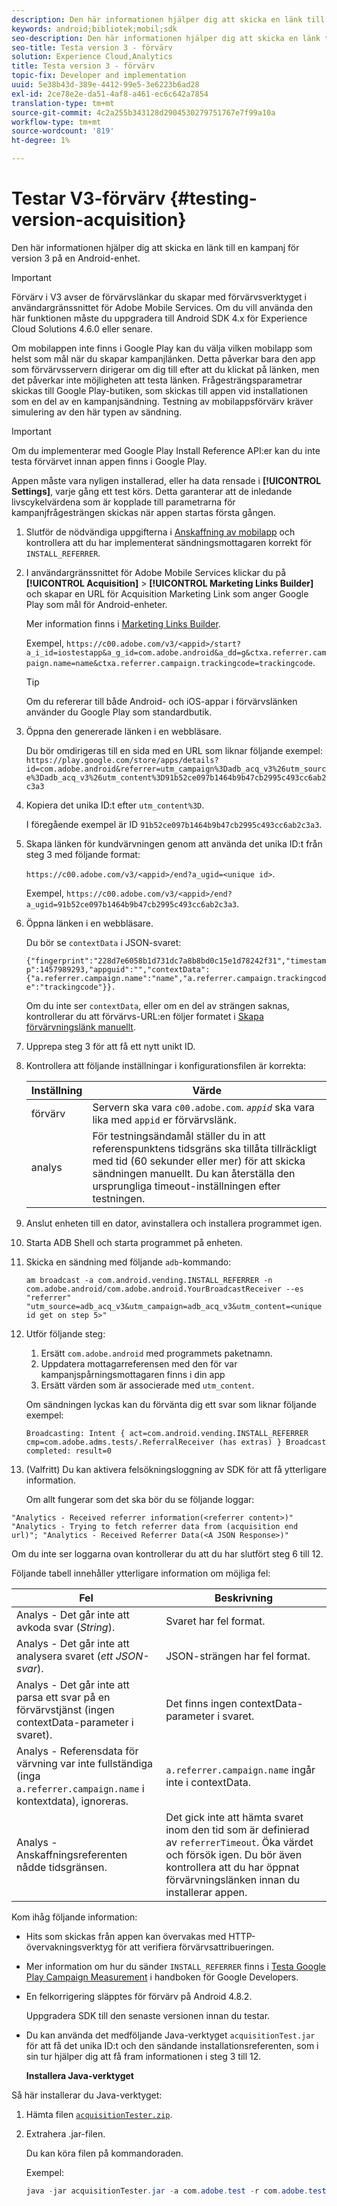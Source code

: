```yaml
---
description: Den här informationen hjälper dig att skicka en länk till en kampanj för version 3 på en Android-enhet.
keywords: android;bibliotek;mobil;sdk
seo-description: Den här informationen hjälper dig att skicka en länk till en kampanj för version 3 på en Android-enhet.
seo-title: Testa version 3 - förvärv
solution: Experience Cloud,Analytics
title: Testa version 3 - förvärv
topic-fix: Developer and implementation
uuid: 5e38b43d-389e-4412-99e5-3e6223b6ad28
exl-id: 2ce78e2e-da51-4af8-a461-ec6c642a7854
translation-type: tm+mt
source-git-commit: 4c2a255b343128d2904530279751767e7f99a10a
workflow-type: tm+mt
source-wordcount: '819'
ht-degree: 1%

---
```


# Testar V3-förvärv {#testing-version-acquisition}

Den här informationen hjälper dig att skicka en länk till en kampanj för version 3 på en Android-enhet.

>[!IMPORTANT]
>
>Förvärv i V3 avser de förvärvslänkar du skapar med förvärvsverktyget i användargränssnittet för Adobe Mobile Services. Om du vill använda den här funktionen måste du uppgradera till Android SDK 4.x för Experience Cloud Solutions 4.6.0 eller senare.

Om mobilappen inte finns i Google Play kan du välja vilken mobilapp som helst som mål när du skapar kampanjlänken. Detta påverkar bara den app som förvärvsservern dirigerar om dig till efter att du klickat på länken, men det påverkar inte möjligheten att testa länken. Frågesträngsparametrar skickas till Google Play-butiken, som skickas till appen vid installationen som en del av en kampanjsändning. Testning av mobilappsförvärv kräver simulering av den här typen av sändning.

>[!IMPORTANT]
>
>Om du implementerar med Google Play Install Reference API:er kan du inte testa förvärvet innan appen finns i Google Play.

Appen måste vara nyligen installerad, eller ha data rensade i **[!UICONTROL Settings]**, varje gång ett test körs. Detta garanterar att de inledande livscykelvärdena som är kopplade till parametrarna för kampanjfrågesträngen skickas när appen startas första gången.

1. Slutför de nödvändiga uppgifterna i [Anskaffning av mobilapp](/help/android/acquisition-main/acquisition.md) och kontrollera att du har implementerat sändningsmottagaren korrekt för `INSTALL_REFERRER`.

1. I användargränssnittet för Adobe Mobile Services klickar du på **[!UICONTROL Acquisition]** > **[!UICONTROL Marketing Links Builder]** och skapar en URL för Acquisition Marketing Link som anger Google Play som mål för Android-enheter.

   Mer information finns i [Marketing Links Builder](/help/using/acquisition-main/c-marketing-links-builder/c-marketing-links-builder.md).

   Exempel, `https://c00.adobe.com/v3/<appid>/start?a_i_id=iostestapp&a_g_id=com.adobe.android&a_dd=g&ctxa.referrer.campaign.name=name&ctxa.referrer.campaign.trackingcode=trackingcode`.

   >[!TIP]
   >
   >Om du refererar till både Android- och iOS-appar i förvärvslänken använder du Google Play som standardbutik.

1. Öppna den genererade länken i en webbläsare.

   Du bör omdirigeras till en sida med en URL som liknar följande exempel:
   `https://play.google.com/store/apps/details?id=com.adobe.android&referrer=utm_campaign%3Dadb_acq_v3%26utm_source%3Dadb_acq_v3%26utm_content%3D91b52ce097b1464b9b47cb2995c493cc6ab2c3a3`

1. Kopiera det unika ID:t efter `utm_content%3D`.

   I föregående exempel är ID `91b52ce097b1464b9b47cb2995c493cc6ab2c3a3`.

1. Skapa länken för kundvärvningen genom att använda det unika ID:t från steg 3 med följande format:

   `https://c00.adobe.com/v3/<appid>/end?a_ugid=<unique id>`.

   Exempel, `https://c00.adobe.com/v3/<appid>/end?a_ugid=91b52ce097b1464b9b47cb2995c493cc6ab2c3a3`.

1. Öppna länken i en webbläsare.

   Du bör se `contextData` i JSON-svaret:

   `{"fingerprint":"228d7e6058b1d731dc7a8b8bd0c15e1d78242f31","timestamp":1457989293,"appguid":"","contextData":{"a.referrer.campaign.name":"name","a.referrer.campaign.trackingcode":"trackingcode"}}.`

   Om du inte ser `contextData`, eller om en del av strängen saknas, kontrollerar du att förvärvs-URL:en följer formatet i [Skapa förvärvningslänk manuellt](/help/using/acquisition-main/c-marketing-links-builder/acquisition-link-manual.md).
1. Upprepa steg 3 för att få ett nytt unikt ID.
1. Kontrollera att följande inställningar i konfigurationsfilen är korrekta:

   | Inställning | Värde |
   |--- |--- |
   | förvärv | Servern ska vara `c00.adobe.com`.   *`appid`*  ska vara lika med  `appid`  er förvärvslänk. |
   | analys | För testningsändamål ställer du in att referenspunktens tidsgräns ska tillåta tillräckligt med tid (60 sekunder eller mer) för att skicka sändningen manuellt. Du kan återställa den ursprungliga timeout-inställningen efter testningen. |

1. Anslut enheten till en dator, avinstallera och installera programmet igen.
1. Starta ADB Shell och starta programmet på enheten.
1. Skicka en sändning med följande `adb`-kommando:

   `am broadcast -a com.android.vending.INSTALL_REFERRER -n com.adobe.android/com.adobe.android.YourBroadcastReceiver --es "referrer" "utm_source=adb_acq_v3&utm_campaign=adb_acq_v3&utm_content=<unique id get on step 5>"`

1. Utför följande steg:
   1. Ersätt `com.adobe.android` med programmets paketnamn.
   1. Uppdatera mottagarreferensen med den för var kampanjspårningsmottagaren finns i din app
   1. Ersätt värden som är associerade med `utm_content`.

   Om sändningen lyckas kan du förvänta dig ett svar som liknar följande exempel:

   `Broadcasting: Intent
{ act=com.android.vending.INSTALL_REFERRER cmp=com.adobe.adms.tests/.ReferralReceiver (has extras) }
Broadcast completed: result=0`

1. (Valfritt) Du kan aktivera felsökningsloggning av SDK för att få ytterligare information.

   Om allt fungerar som det ska bör du se följande loggar:

`"Analytics - Received referrer information(<referrer content>)"   "Analytics - Trying to fetch referrer data from (acquisition end url)"; "Analytics - Received Referrer Data(<A JSON Response>)"`

Om du inte ser loggarna ovan kontrollerar du att du har slutfört steg 6 till 12.

Följande tabell innehåller ytterligare information om möjliga fel:

| Fel | Beskrivning |
|--- |--- |
| Analys - Det går inte att avkoda svar (*String*). | Svaret har fel format. |
| Analys - Det går inte att analysera svaret (*ett JSON-svar*). | JSON-strängen har fel format. |
| Analys - Det går inte att parsa ett svar på en förvärvstjänst (ingen contextData-parameter i svaret). | Det finns ingen contextData-parameter i svaret. |
| Analys - Referensdata för värvning var inte fullständiga (inga `a.referrer.campaign.name` i kontextdata), ignoreras. | `a.referrer.campaign.name`  ingår inte i contextData. |
| Analys - Anskaffningsreferenten nådde tidsgränsen. | Det gick inte att hämta svaret inom den tid som är definierad av `referrerTimeout`. Öka värdet och försök igen.  Du bör även kontrollera att du har öppnat förvärvningslänken innan du installerar appen. |

Kom ihåg följande information:

* Hits som skickas från appen kan övervakas med HTTP-övervakningsverktyg för att verifiera förvärvsattribueringen.
* Mer information om hur du sänder `INSTALL_REFERRER` finns i [Testa Google Play Campaign Measurement](https://developers.google.com/analytics/solutions/testing-play-campaigns) i handboken för Google Developers.

* En felkorrigering släpptes för förvärv på Android 4.8.2.

   Uppgradera SDK till den senaste versionen innan du testar.

* Du kan använda det medföljande Java-verktyget `acquisitionTest.jar` för att få det unika ID:t och den sändande installationsreferenten, som i sin tur hjälper dig att få fram informationen i steg 3 till 12.

   **Installera Java-verktyget**

Så här installerar du Java-verktyget:

1. Hämta filen [`acquisitionTester.zip`](/help/android/assets/acquisitionTester.zip).

1. Extrahera .jar-filen.

   Du kan köra filen på kommandoraden.

   Exempel:

   ```java
   java -jar acquisitionTester.jar -a com.adobe.test -r com.adobe.test.ReferrerReceiver -l "https://c00.adobe.com/v3/appid/start?a_i_id=123456&a_g_id=com.adobe.test&a_dd=i&ctxa.referrer.campaign.name=name&ctxa.referrer.campaign.trackingcode=1234
   ```
